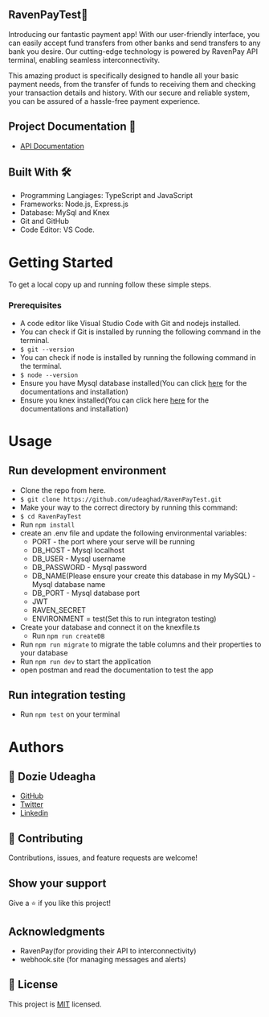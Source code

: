 ## RavenPayTest🏩
Introducing our fantastic payment app! With our user-friendly interface, you can easily accept fund transfers from other banks and send transfers to any bank you desire. Our cutting-edge technology is powered by RavenPay API terminal, enabling seamless interconnectivity.

This amazing product is specifically designed to handle all your basic payment needs, from the transfer of funds to receiving them and checking your transaction details and history. With our secure and reliable system, you can be assured of a hassle-free payment experience.
## Project Documentation 📄

 - [API Documentation](https://documenter.getpostman.com/view/22522406/2s93eSZF1B)

## Built With 🛠️
- Programming Langiages: TypeScript and JavaScript
- Frameworks: Node.js, Express.js
- Database: MySql and Knex
- Git and GitHub
- Code Editor: VS Code.

# Getting Started
To get a local copy up and running follow these simple steps.

### Prerequisites
- A code editor like Visual Studio Code with Git and nodejs installed.
- You can check if Git is installed by running the following command in the terminal.
- `$ git --version`
- You can check if node is installed by running the following command in the terminal.
- `$ node --version`
- Ensure you have Mysql database installed(You can click [here](https://dev.mysql.com/doc/mysql-installation-excerpt/5.7/en/) for the documentations and installation)
- Ensure you knex installed(You can click here [here](https://knexjs.org/) for the documentations and installation)


# Usage
## Run development environment
- Clone the repo from here.
- `$ git clone https://github.com/udeaghad/RavenPayTest.git`
- Make your way to the correct directory by running this command:
- `$ cd RavenPayTest `
- Run `npm install`
- create an .env file and update the following environmental variables:
  - PORT - the port where your serve will be running
  - DB_HOST - Mysql localhost
  - DB_USER - Mysql username
  - DB_PASSWORD - Mysql password
  - DB_NAME(Please ensure your create this database in my MySQL) - Mysql database name
  - DB_PORT - Mysql database port
  - JWT
  - RAVEN_SECRET 
  - ENVIRONMENT = test(Set this to run integraton testing)
- Create your database and connect it on the knexfile.ts
  - Run `npm run createDB`
- Run `npm run migrate` to migrate the table columns and their properties to your database
- Run `npm run dev` to start the application
- open postman and read the documentation to test the app

## Run integration testing
- Run `npm test` on your terminal
# Authors

## 👤 Dozie Udeagha
- [GitHub](https://github.com/udeaghad)
- [Twitter](https://twitter.com/theodoz)
- [Linkedin](https://www.linkedin.com/in/)

## 🤝 Contributing
Contributions, issues, and feature requests are welcome!

## Show your support
Give a ⭐️ if you like this project!


## Acknowledgments
- RavenPay(for providing their API to interconnectivity)
- webhook.site (for managing messages and alerts)
## 📝 License
This project is [MIT](./LICENSE) licensed.


